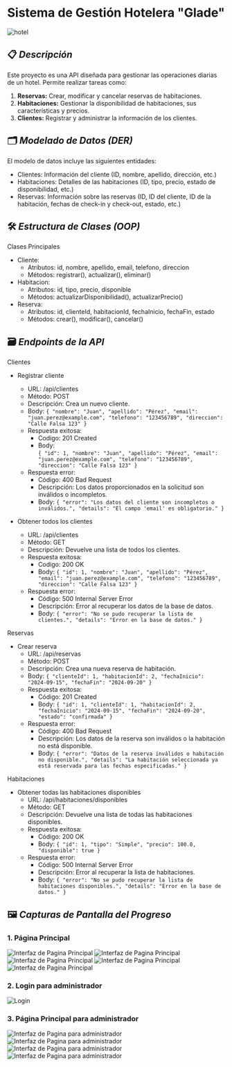 # __Sistema de Gestión Hotelera "Glade"__
![hotel](https://rockonrr.com/wp-content/uploads/2021/02/Booking-Appointment.png)

## 📋 _Descripción_
Este proyecto es una API diseñada para gestionar las operaciones diarias de un hotel. Permite realizar tareas como:

1. **Reservas:** Crear, modificar y cancelar reservas de habitaciones.
2. **Habitaciones:** Gestionar la disponibilidad de habitaciones, sus características y precios.
3. **Clientes:** Registrar y administrar la información de los clientes.

## 🗂️ _Modelado de Datos (DER)_
El modelo de datos incluye las siguientes entidades:

* Clientes: Información del cliente (ID, nombre, apellido, dirección, etc.)
* Habitaciones: Detalles de las habitaciones (ID, tipo, precio, estado de disponibilidad, etc.)
* Reservas: Información sobre las reservas (ID, ID del cliente, ID de la habitación, fechas de check-in y check-out, estado, etc.)

## 🛠️ _Estructura de Clases (OOP)_
Clases Principales
* Cliente:
    * Atributos: id, nombre, apellido, email, telefono, direccion
    * Métodos: registrar(), actualizar(), eliminar()
* Habitacion:
    * Atributos: id, tipo, precio, disponible
    * Métodos: actualizarDisponibilidad(), actualizarPrecio()
* Reserva:
    * Atributos: id, clienteId, habitacionId, fechaInicio, fechaFin, estado
    * Métodos: crear(), modificar(), cancelar()

## 🗃️ _Endpoints de la API_
Clientes
* Registrar cliente
    * URL: /api/clientes
    * Método: POST
    * Descripción: Crea un nuevo cliente.
    * Body:
        `{
        "nombre": "Juan",
        "apellido": "Pérez",
        "email": "juan.perez@example.com",
        "telefono": "123456789",
        "direccion": "Calle Falsa 123"
        }`
    * Respuesta exitosa:
        * Codigo: 201 Created
        * Body:   
            `{
            "id": 1,
            "nombre": "Juan",
            "apellido": "Pérez",
            "email": "juan.perez@example.com",
            "telefono": "123456789",
            "direccion": "Calle Falsa 123"
            }`
    * Respuesta error:
        * Código: 400 Bad Request
        * Descripción: Los datos proporcionados en la solicitud son inválidos o incompletos.
        * Body:
            `{
            "error": "Los datos del cliente son incompletos o inválidos.",
            "details": "El campo 'email' es obligatorio."
            }`

* Obtener todos los clientes
    * URL: /api/clientes
    * Método: GET
    * Descripción: Devuelve una lista de todos los clientes.
    * Respuesta exitosa:
        * Codigo: 200 OK
        * Body: 
            `{
                "id": 1,
                "nombre": "Juan",
                "apellido": "Pérez",
                "email": "juan.perez@example.com",
                "telefono": "123456789",
                "direccion": "Calle Falsa 123"
            }`
    * Respuesta error:
        * Código: 500 Internal Server Error
        * Descripción: Error al recuperar los datos de la base de datos.
        * Body:
            `{
            "error": "No se pudo recuperar la lista de clientes.",
            "details": "Error en la base de datos."
            }`

Reservas
* Crear reserva
    * URL: /api/reservas
    * Método: POST
    * Descripción: Crea una nueva reserva de habitación.
    * Body:
        `{
        "clienteId": 1,
        "habitacionId": 2,
        "fechaInicio": "2024-09-15",
        "fechaFin": "2024-09-20"
        }`
    * Respuesta exitosa:
        * Código: 201 Created
        * Body:
            `{
            "id": 1,
            "clienteId": 1,
            "habitacionId": 2,
            "fechaInicio": "2024-09-15",
            "fechaFin": "2024-09-20",
            "estado": "confirmada"
            }`
    * Respuesta error:
        * Código: 400 Bad Request
        * Descripción: Los datos de la reserva son inválidos o la habitación no está disponible.
        * Body:
            `{
            "error": "Datos de la reserva inválidos o habitación no disponible.",
            "details": "La habitación seleccionada ya está reservada para las fechas especificadas."
            }`

Habitaciones
* Obtener todas las habitaciones disponibles
    * URL: /api/habitaciones/disponibles
    * Método: GET
    * Descripción: Devuelve una lista de todas las habitaciones disponibles.
    * Respuesta exitosa:
        * Código: 200 OK
        * Body:
            `{
                "id": 1,
                "tipo": "Simple",
                "precio": 100.0,
                "disponible": true
            }`
    * Respuesta error:
        * Código: 500 Internal Server Error
        * Descripción: Error al recuperar la lista de habitaciones.
        * Body:
            `{
            "error": "No se pudo recuperar la lista de habitaciones disponibles.",
            "details": "Error en la base de datos."
            }`
    
## 🖼️ _Capturas de Pantalla del Progreso_

### 1. Página Principal
![Interfaz de Pagina Principal](Sistema/assets/Pagina_Principal_1.PNG)
![Interfaz de Pagina Principal](Sistema/assets/Pagina_Principal_2.PNG)
![Interfaz de Pagina Principal](Sistema/assets/Pagina_Principal_3.PNG)
![Interfaz de Pagina Principal](Sistema/assets/Pagina_Principal_6.PNG)
![Interfaz de Pagina Principal](Sistema/assets/Pagina_Principal_5.PNG)

### 2. Login para administrador
![Login](Sistema/assets/Login.PNG)

### 3. Página Principal para administrador
![Interfaz de Pagina para administrador](Sistema/assets/Pagina_Admin_Inicio.PNG)
![Interfaz de Pagina para administrador](Sistema/assets/Pagina_Admin_Habitaciones.PNG)
![Interfaz de Pagina para administrador](Sistema/assets/Pagina_Admin_Reservas.PNG)
![Interfaz de Pagina para administrador](Sistema/assets/Pagina_Admin_Clientes.PNG)